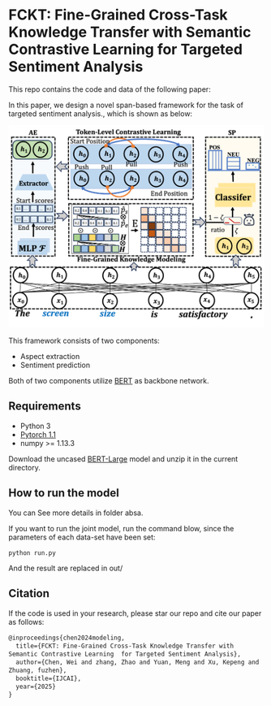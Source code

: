 # FCKT: Fine-Grained Cross-Task Knowledge Transfer with Semantic Contrastive Learning  for Targeted Sentiment Analysis

This repo contains the code and data of the following paper:

In this paper, we design a novel span-based framework for the task of targeted sentiment analysis., which is shown as below:
<p>
<img src="image/model.png" width="600">
</p>



This framework consists of two components:  
- Aspect extraction  
- Sentiment prediction

Both of two components utilize [BERT](https://github.com/huggingface/pytorch-pretrained-BERT) as backbone network. 

## Requirements
- Python 3
- [Pytorch 1.1](https://pytorch.org/) 
- numpy >= 1.13.3

Download the uncased [BERT-Large](https://drive.google.com/file/d/13I0Gj7v8lYhW5Hwmp5kxm3CTlzWZuok2/view?usp=sharing) model and unzip it in the current directory. 



## How to run the model
You can See  more details in folder absa. 

If you want to run the joint model, run the command blow, since the parameters of each data-set have been set:

```
python run.py 
```

And the result are replaced in out/ 

## Citation

If the code is used in your research, please star our repo and cite our paper as follows:

```shell
@inproceedings{chen2024modeling,
  title={FCKT: Fine-Grained Cross-Task Knowledge Transfer with Semantic Contrastive Learning  for Targeted Sentiment Analysis},
  author={Chen, Wei and zhang, Zhao and Yuan, Meng and Xu, Kepeng and Zhuang, fuzhen},
  booktitle={IJCAI},
  year={2025}
}
```



